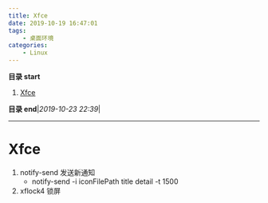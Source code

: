 ```yaml
---
title: Xfce
date: 2019-10-19 16:47:01
tags: 
    - 桌面环境
categories:
    - Linux
---
```


**目录 start**
 
1. [Xfce](#xfce)

**目录 end**|_2019-10-23 22:39_|
****************************************
# Xfce 

1. notify-send 发送新通知
    - notify-send -i iconFilePath title detail -t 1500
1. xflock4 锁屏
